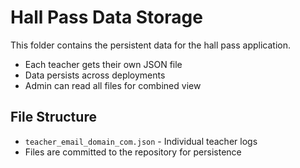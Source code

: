 # Hall Pass Data Storage

This folder contains the persistent data for the hall pass application.

- Each teacher gets their own JSON file
- Data persists across deployments
- Admin can read all files for combined view

## File Structure
- `teacher_email_domain_com.json` - Individual teacher logs
- Files are committed to the repository for persistence